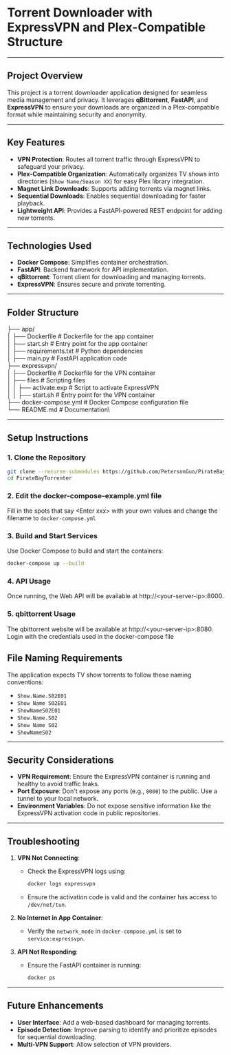 # Torrent Downloader with ExpressVPN and Plex-Compatible Structure

---

## Project Overview
This project is a torrent downloader application designed for seamless media management and privacy. It leverages **qBittorrent**, **FastAPI**, and **ExpressVPN** to ensure your downloads are organized in a Plex-compatible format while maintaining security and anonymity.

---

## Key Features
- **VPN Protection**: Routes all torrent traffic through ExpressVPN to safeguard your privacy.
- **Plex-Compatible Organization**: Automatically organizes TV shows into directories (`Show Name/Season XX`) for easy Plex library integration.
- **Magnet Link Downloads**: Supports adding torrents via magnet links.
- **Sequential Downloads**: Enables sequential downloading for faster playback.
- **Lightweight API**: Provides a FastAPI-powered REST endpoint for adding new torrents.

---

## Technologies Used
- **Docker Compose**: Simplifies container orchestration.
- **FastAPI**: Backend framework for API implementation.
- **qBittorrent**: Torrent client for downloading and managing torrents.
- **ExpressVPN**: Ensures secure and private torrenting.

---

## Folder Structure
├── app/\
│ ├── Dockerfile # Dockerfile for the app container\
│ ├── start.sh # Entry point for the app container\
│ ├── requirements.txt # Python dependencies\
│ ├── main.py # FastAPI application code\
├── expressvpn/\
│ ├── Dockerfile # Dockerfile for the VPN container\
│ ├── files # Scripting files\
│ │ ├── activate.exp # Script to activate ExpressVPN\
│ │ ├── start.sh # Entry point for the VPN container\
├── docker-compose.yml # Docker Compose configuration file\
└── README.md # Documentation\


---

## Setup Instructions

### 1. Clone the Repository
```bash
git clone --recurse-submodules https://github.com/PetersonGuo/PirateBayTorrenter.git
cd PirateBayTorrenter
```

### 2. Edit the docker-compose-example.yml file
Fill in the spots that say \<Enter xxx> with your own values and change the filename to ``docker-compose.yml``

### 3. Build and Start Services
Use Docker Compose to build and start the containers:

```bash
docker-compose up --build
```

### 4. API Usage
Once running, the Web API will be available at http://\<your-server-ip\>:8000. 

### 5. qbittorrent Usage
The qbittorrent website will be available at http://\<your-server-ip\>:8080. Login with the credentials used in the docker-compose file

## File Naming Requirements
The application expects TV show torrents to follow these naming conventions:
- `Show.Name.S02E01`
- `Show Name S02E01`
- `ShowNameS02E01`
- `Show.Name.S02`
- `Show Name S02`
- `ShowNameS02`

---

## Security Considerations
- **VPN Requirement**: Ensure the ExpressVPN container is running and healthy to avoid traffic leaks.
- **Port Exposure**: Don't expose any ports (e.g., `8000`) to the public. Use a tunnel to your local network.
- **Environment Variables**: Do not expose sensitive information like the ExpressVPN activation code in public repositories.

---

## Troubleshooting

1. **VPN Not Connecting**:
   - Check the ExpressVPN logs using:
     ```bash
     docker logs expressvpn
     ```
   - Ensure the activation code is valid and the container has access to `/dev/net/tun`.

2. **No Internet in App Container**:
   - Verify the `network_mode` in `docker-compose.yml` is set to `service:expressvpn`.

3. **API Not Responding**:
   - Ensure the FastAPI container is running:
     ```bash
     docker ps
     ```

---

## Future Enhancements
- **User Interface**: Add a web-based dashboard for managing torrents.
- **Episode Detection**: Improve parsing to identify and prioritize episodes for sequential downloading.
- **Multi-VPN Support**: Allow selection of VPN providers.

